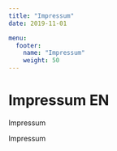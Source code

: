 ```yaml
---
title: "Impressum"
date: 2019-11-01

menu: 
  footer:
    name: "Impressum"
    weight: 50
---
```


# Impressum EN

Impressum 

Impressum 